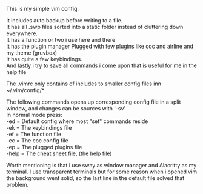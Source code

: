 This is my simple vim config.  

It includes auto backup before writing to a file.  
It has all .swp files sorted into a static folder instead of cluttering down everywhere.  
It has a function or two i use here and there  
It has the plugin manager Plugged with few plugins like coc and airline and my theme (gruvbox)  
It has quite a few keybindings.  
And lastly i try to save all commands i come upon that is useful for me in the help file  


The .vimrc only contains of includes to smaller config files inn ~/.vim/config/*  

The following commands opens up corresponding config file in a split window, and changes can be sources with '-sv'  
In normal mode press:  
    -ed = Default config where most "set" commands reside  
    -ek = The keybindings file  
    -ef = The function file  
    -ec = The coc config file  
    -ep = The plugged plugins file  
    -help = The cheat sheet file, (the help file)  

Worth mentioning is that i use sway as window manager and Alacritty as my terminal. I use transparent terminals but for some reason when i opened vim the background went solid, so the last line in the default file solved that problem.
